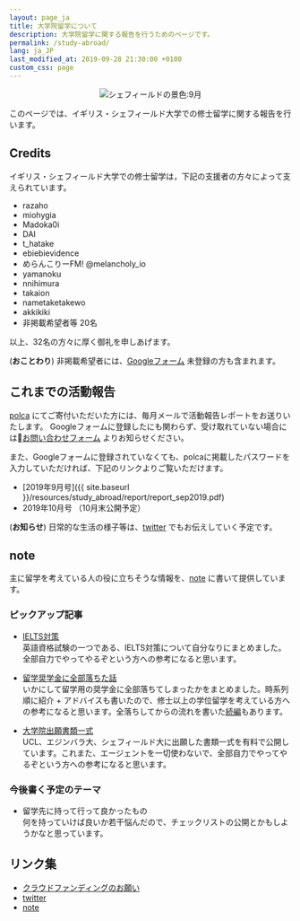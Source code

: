 ```yaml
---
layout: page_ja
title: 大学院留学について
description: 大学院留学に関する報告を行うためのページです。
permalink: /study-abroad/
lang: ja_JP
last_modified_at: 2019-09-28 21:30:00 +0100
custom_css: page  
---
```


<div style="text-align: center;">
    <img style="border: none; padding: none;" src="{{ site.baseurl }}/resources/study_abroad/back_image_sep.png" alt="シェフィールドの景色:9月" style="width: 700px;"/>
</div>

このページでは、イギリス・シェフィールド大学での修士留学に関する報告を行います。  

## Credits  
イギリス・シェフィールド大学での修士留学は，下記の支援者の方々によって支えられています。   

* razaho    
* miohygia    
* Madoka0i  
* DAI  
* t_hatake  
* ebiebievidence  
* めらんこりーFM! @melancholy_io  
* yamanoku  
* nnihimura  
* takaion  
* nametaketakewo  
* akkikiki
* 非掲載希望者等 20名  

以上、32名の方々に厚く御礼を申しあげます。  

(**おことわり**) 非掲載希望者には、[Googleフォーム](https://forms.gle/r8dstQV33Ep3d55NA) 未登録の方も含まれます。


## これまでの活動報告  
[polca](https://polca.jp/projects/I3kvZaRxh8R) にてご寄付いただいた方には、毎月メールで活動報告レポートをお送りいたします。
Googleフォームに登録したにも関わらず、受け取れていない場合には[お問い合わせフォーム](https://gucci-j.github.io/contact/) よりお知らせください。  

また、Googleフォームに登録されていなくても、polcaに掲載したパスワードを入力していただければ、下記のリンクよりご覧いただけます。  

* [2019年9月号]({{ site.baseurl }}/resources/study_abroad/report/report_sep2019.pdf)  
* 2019年10月号 （10月末公開予定）  


(**お知らせ**) 日常的な生活の様子等は、[twitter](https://twitter.com/_gucciiiii) でもお伝えしていく予定です。

## note  
主に留学を考えている人の役に立ちそうな情報を、[note](https://note.mu/_gucciiiii) に書いて提供しています。  


### ピックアップ記事  
* [IELTS対策](https://note.mu/_gucciiiii/n/nc2a210affadf)  
英語資格試験の一つである、IELTS対策について自分なりにまとめました。全部自力でやってやるぞという方への参考になると思います。  

* [留学奨学金に全部落ちた話](https://note.mu/_gucciiiii/n/n719fc658a21d)  
いかにして留学用の奨学金に全部落ちてしまったかをまとめました。時系列順に紹介 + アドバイスも書いたので、修士以上の学位留学を考えている方への参考になると思います。全落ちしてからの流れを書いた[続編](https://note.mu/_gucciiiii/n/n19ebbb1b401d)もあります。

* [大学院出願書類一式](https://note.mu/_gucciiiii/m/m09f79ed8d2ca)  
UCL、エジンバラ大、シェフィールド大に出願した書類一式を有料で公開しています。これまた、エージェントを一切使わないで、全部自力でやってやるぞという方への参考になると思います。

### 今後書く予定のテーマ  
* 留学先に持って行って良かったもの  
何を持っていけば良いか若干悩んだので、チェックリストの公開とかもしようかなと思っています。  


## リンク集
* [クラウドファンディングのお願い](https://gucci-j.github.io/study-abroad/crowd-funding/)  
* [twitter](https://twitter.com/_gucciiiii)  
* [note](https://note.mu/_gucciiiii)

